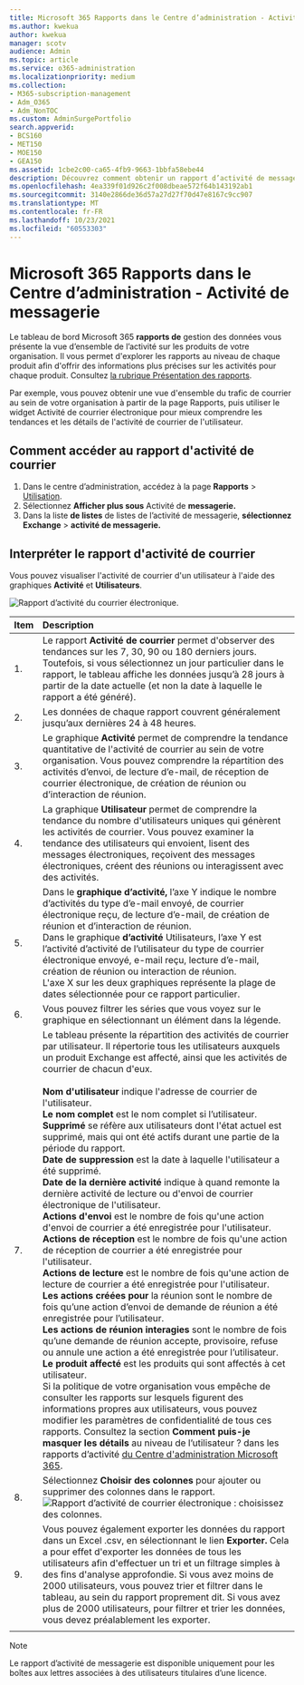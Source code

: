 ```yaml
---
title: Microsoft 365 Rapports dans le Centre d’administration - Activité de messagerie
ms.author: kwekua
author: kwekua
manager: scotv
audience: Admin
ms.topic: article
ms.service: o365-administration
ms.localizationpriority: medium
ms.collection:
- M365-subscription-management
- Adm_O365
- Adm_NonTOC
ms.custom: AdminSurgePortfolio
search.appverid:
- BCS160
- MET150
- MOE150
- GEA150
ms.assetid: 1cbe2c00-ca65-4fb9-9663-1bbfa58ebe44
description: Découvrez comment obtenir un rapport d’activité de messagerie à l’aide Microsoft 365 tableau de bord rapports dans le Centre d'administration Microsoft 365.
ms.openlocfilehash: 4ea339f01d926c2f008dbeae572f64b143192ab1
ms.sourcegitcommit: 3140e2866de36d57a27d27f70d47e8167c9cc907
ms.translationtype: MT
ms.contentlocale: fr-FR
ms.lasthandoff: 10/23/2021
ms.locfileid: "60553303"
---
```

# <a name="microsoft-365-reports-in-the-admin-center---email-activity"></a>Microsoft 365 Rapports dans le Centre d’administration - Activité de messagerie

Le tableau de bord Microsoft 365 **rapports de** gestion des données vous présente la vue d’ensemble de l’activité sur les produits de votre organisation. Il vous permet d'explorer les rapports au niveau de chaque produit afin d'offrir des informations plus précises sur les activités pour chaque produit. Consultez [la rubrique Présentation des rapports](activity-reports.md).
  
Par exemple, vous pouvez obtenir une vue d'ensemble du trafic de courrier au sein de votre organisation à partir de la page Rapports, puis utiliser le widget Activité de courrier électronique pour mieux comprendre les tendances et les détails de l'activité de courrier de l'utilisateur.

## <a name="how-to-get-to-the-email-activity-report"></a>Comment accéder au rapport d'activité de courrier

1. Dans le centre d’administration, accédez à la page **Rapports** \> <a href="https://go.microsoft.com/fwlink/p/?linkid=2074756" target="_blank">Utilisation</a>.
2. Sélectionnez **Afficher plus sous** Activité de **messagerie.** 
3. Dans la liste **de listes** de listes de l’activité de messagerie, **sélectionnez Exchange** \> **activité de messagerie.**
  
## <a name="interpret-the-email-activity-report"></a>Interpréter le rapport d'activité de courrier

Vous pouvez visualiser l'activité de courrier d'un utilisateur à l'aide des graphiques **Activité** et **Utilisateurs**. 
  
![Rapport d’activité du courrier électronique.](../../media/5eb1d9e9-8106-4843-acb7-c0238c0da816.png)
  
|Item|Description|
|:-----|:-----|
|1.  <br/> |Le rapport **Activité de courrier** permet d'observer des tendances sur les 7, 30, 90 ou 180 derniers jours. Toutefois, si vous sélectionnez un jour particulier dans le rapport, le tableau affiche les données jusqu’à 28 jours à partir de la date actuelle (et non la date à laquelle le rapport a été généré).  <br/> |
|2.  <br/> |Les données de chaque rapport couvrent généralement jusqu’aux dernières 24 à 48 heures.  <br/> |
|3.  <br/> |Le graphique **Activité** permet de comprendre la tendance quantitative de l'activité de courrier au sein de votre organisation. Vous pouvez comprendre la répartition des activités d’envoi, de lecture d’e-mail, de réception de courrier électronique, de création de réunion ou d’interaction de réunion.  <br/> |
|4.  <br/> |La graphique **Utilisateur** permet de comprendre la tendance du nombre d'utilisateurs uniques qui génèrent les activités de courrier. Vous pouvez examiner la tendance des utilisateurs qui envoient, lisent des messages électroniques, reçoivent des messages électroniques, créent des réunions ou interagissent avec des activités.  <br/> |
|5.  <br/> | Dans le **graphique d’activité,** l’axe Y indique le nombre d’activités du type d’e-mail envoyé, de courrier électronique reçu, de lecture d’e-mail, de création de réunion et d’interaction de réunion.  <br/>  Dans le graphique **d’activité** Utilisateurs, l’axe Y est l’activité d’activité de l’utilisateur du type de courrier électronique envoyé, e-mail reçu, lecture d’e-mail, création de réunion ou interaction de réunion.  <br/>  L'axe X sur les deux graphiques représente la plage de dates sélectionnée pour ce rapport particulier.  <br/> |
|6.  <br/> |Vous pouvez filtrer les séries que vous voyez sur le graphique en sélectionnant un élément dans la légende.  <br/> |
|7.  <br/> | Le tableau présente la répartition des activités de courrier par utilisateur. Il répertorie tous les utilisateurs auxquels un produit Exchange est affecté, ainsi que les activités de courrier de chacun d'eux. <br/> <br/> **Nom d'utilisateur** indique l'adresse de courrier de l'utilisateur.  <br/> **Le nom complet** est le nom complet si l’utilisateur.  <br/> **Supprimé** se réfère aux utilisateurs dont l'état actuel est supprimé, mais qui ont été actifs durant une partie de la période du rapport.  <br/> **Date de suppression** est la date à laquelle l'utilisateur a été supprimé.  <br/> **Date de la dernière activité** indique à quand remonte la dernière activité de lecture ou d'envoi de courrier électronique de l'utilisateur.  <br/> **Actions d'envoi** est le nombre de fois qu'une action d'envoi de courrier a été enregistrée pour l'utilisateur.  <br/> **Actions de réception** est le nombre de fois qu'une action de réception de courrier a été enregistrée pour l'utilisateur.  <br/> **Actions de lecture** est le nombre de fois qu'une action de lecture de courrier a été enregistrée pour l'utilisateur.  <br/> **Les actions créées pour** la réunion sont le nombre de fois qu’une action d’envoi de demande de réunion a été enregistrée pour l’utilisateur.  <br/> **Les actions de réunion interagies** sont le nombre de fois qu’une demande de réunion accepte, provisoire, refuse ou annule une action a été enregistrée pour l’utilisateur.  <br/> **Le produit affecté** est les produits qui sont affectés à cet utilisateur.  <br/>  Si la politique de votre organisation vous empêche de consulter les rapports sur lesquels figurent des informations propres aux utilisateurs, vous pouvez modifier les paramètres de confidentialité de tous ces rapports. Consultez la section **Comment puis-je masquer les détails** au niveau de l’utilisateur ? dans les rapports d’activité [du Centre d'administration Microsoft 365](activity-reports.md).  <br/> |
|8.  <br/> |Sélectionnez **Choisir des colonnes** pour ajouter ou supprimer des colonnes dans le rapport.  <br/> ![Rapport d’activité de courrier électronique : choisissez des colonnes.](../../media/80ffa0ad-61c5-4a6f-8a1d-5f6730ff7da9.png)|
|9.  <br/> |Vous pouvez également exporter les données du rapport dans un Excel .csv, en sélectionnant le lien **Exporter.** Cela a pour effet d'exporter les données de tous les utilisateurs afin d'effectuer un tri et un filtrage simples à des fins d'analyse approfondie. Si vous avez moins de 2000 utilisateurs, vous pouvez trier et filtrer dans le tableau, au sein du rapport proprement dit. Si vous avez plus de 2000 utilisateurs, pour filtrer et trier les données, vous devez préalablement les exporter.  <br/> |
|||
   
> [!NOTE]
> Le rapport d’activité de messagerie est disponible uniquement pour les boîtes aux lettres associées à des utilisateurs titulaires d’une licence.
